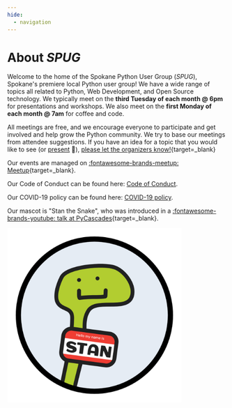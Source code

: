 ```yaml
---
hide:
  - navigation
---
```


# About _SPUG_

Welcome to the home of the Spokane Python User Group (_SPUG_), Spokane's premiere local Python user group! We have a wide range of topics all related to Python, Web Development, and Open Source technology. We typically meet on the **third Tuesday of each month @ 6pm** for presentations and workshops. We also meet on the **first Monday of each month @ 7am** for coffee and code.

All meetings are free, and we encourage everyone to participate and get involved and help grow the Python community. We try to base our meetings from attendee suggestions. If you have an idea for a topic that you would like to see (or [present](speak.md) 📢), [please let the organizers know!](https://twitter.com/pythonspokane){target=_blank}

Our events are managed on [:fontawesome-brands-meetup: Meetup](https://www.meetup.com/Python-Spokane/){target=_blank}.

Our Code of Conduct can be found here: [Code of Conduct](code-of-conduct.md).

Our COVID-19 policy can be found here: [COVID-19 policy](covid-policy.md).

Our mascot is "Stan the Snake", who was introduced in a [:fontawesome-brands-youtube: talk at PyCascades](https://youtu.be/ucXfGR2DTos){target=_blank}.

<img style="max-width: 400px; max-height: 400px;" src="/img/stan.jpg">
